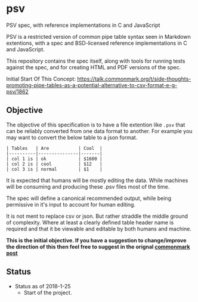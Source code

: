 # psv
PSV spec, with reference implementations in C and JavaScript

PSV is a restricted version of common pipe table syntax seen in Markdown extentions, with a spec and BSD-licensed reference implementations in C and JavaScript.

This repository contains the spec itself, along with tools for running tests against the spec, and for creating HTML and PDF versions of the spec.

Initial Start Of This Concept: https://talk.commonmark.org/t/side-thoughts-promoting-pipe-tables-as-a-potential-alternative-to-csv-format-e-g-psv/1862

## Objective

The objective of this specification is to have a file extention like `.psv` that can be reliably converted from one data format to another. For example you may want to convert the below table to a json format.

```
| Tables   | Are           | Cool  |  
|----------|---------------|-------| 
| col 1 is | ok            | $1600 | 
| col 2 is | cool          | $12   | 
| col 3 is | normal        | $1    | 
```

It is expected that humans will be mostly editing the data. While machines will be consuming and producing these .psv files most of the time.

The spec will define a canonical recommended output, while being permissive in it's input to account for human editing.

It is not ment to replace csv or json. But rather straddle the middle ground of complexity. Where at least a clearly defined table header name is required and that it be viewable and editable by both humans and machine.

**This is the initial objective. If you have a suggestion to change/improve the direction of this then feel free to suggest in the orignal [commonmark post](https://talk.commonmark.org/t/side-thoughts-promoting-pipe-tables-as-a-potential-alternative-to-csv-format-e-g-psv/1862)**

## Status

* Status as of 2018-1-25
   - Start of the project.
